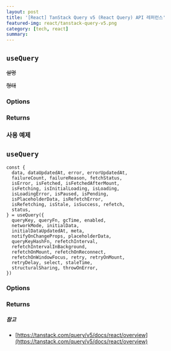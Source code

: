 ```yaml
---
layout: post
title: '[React] TanStack Query v5 (React Query) API 레퍼런스'
featured-img: react/tanstack-query-v5.png
category: [tech, react]
summary:
---
```


## `useQuery`
~~설명~~

~~형태~~

### Options

### Returns

### 사용 예제

## `useQuery`
```tsx
const {
  data, dataUpdatedAt, error, errorUpdatedAt,
  failureCount, failureReason, fetchStatus,
  isError, isFetched, isFetchedAfterMount,
  isFetching, isInitialLoading, isLoading,
  isLoadingError, isPaused, isPending,
  isPlaceholderData, isRefetchError,
  isRefetching, isStale, isSuccess, refetch,
  status,
} = useQuery({
  queryKey, queryFn, gcTime, enabled,
  networkMode, initialData,
  initialDataUpdatedAt, meta,
  notifyOnChangeProps, placeholderData,
  queryKeyHashFn, refetchInterval,
  refetchIntervalInBackground,
  refetchOnMount, refetchOnReconnect,
  refetchOnWindowFocus, retry, retryOnMount,
  retryDelay, select, staleTime,
  structuralSharing, throwOnError,
})
```

### Options

### Returns

##### 참고
- [https://tanstack.com/query/v5/docs/react/overview](https://tanstack.com/query/v5/docs/react/overview)
